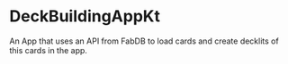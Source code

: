 # DeckBuildingAppKt
An App that uses an API from FabDB to load cards and create decklits of this cards in the app.
